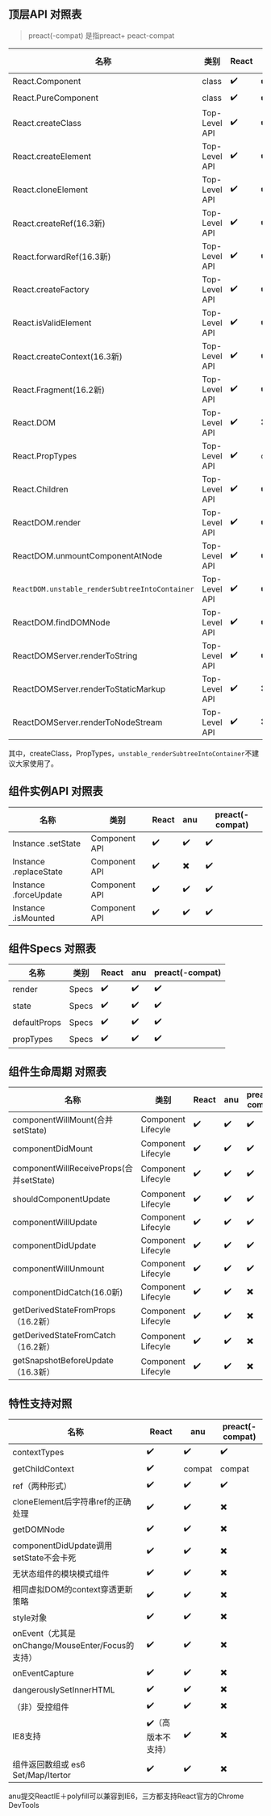 ## 顶层API 对照表


> preact(-compat) 是指preact+ peact-compat


| 名称                         | 类别            | React | anu  | preact(-compat) |
|------------------------------|---------------|-------|-------|-----------------|
| React.Component              | class         | ✔️    | ✔️     | ✔️              |
| React.PureComponent          | class         | ✔️    | ✔️     | ✔️              |
| React.createClass            | Top-Level API | ✔️    | ✔️     | ✔️              |
| React.createElement          | Top-Level API | ✔️    | ✔️     | ✔️              |
| React.cloneElement           | Top-Level API | ✔️    | ✔️     | ✔️              |
| React.createRef(16.3新)      | Top-Level API | ✔️    | ✔️     | ✖️               |
| React.forwardRef(16.3新)     | Top-Level API | ✔️    | ✔️     | ✖️              |
| React.createFactory          | Top-Level API | ✔️    | ✔️     | ✔️              |
| React.isValidElement         | Top-Level API | ✔️    | ✔️     | ✔️              |
| React.createContext(16.3新)  | Top-Level API | ✔️    | ✔️     |✖️               |
| React.Fragment(16.2新)       | Top-Level API | ✔️    | ✔️     |  ✖️          |
| React.DOM                    | Top-Level API | ✔️    | ✖️     | ✔️              |
| React.PropTypes              | Top-Level API | ✔️    | compat | compat          |
| React.Children               | Top-Level API | ✔️    | ✔️     | ✔️              |
| ReactDOM.render              | Top-Level API | ✔️    | ✔️     | ✔️              |
| ReactDOM.unmountComponentAtNode  | Top-Level API | ✔️    | ✔️     | ✔️      |
| `ReactDOM.unstable_renderSubtreeIntoContainer` | Top-Level API | ✔️  | ✔️     | ✔️   |
| ReactDOM.findDOMNode       | Top-Level API | ✔️    | ✔️     | ✔️              |
| ReactDOMServer.renderToString   | Top-Level API | ✔️    | ✔️     | ✔️              |
| ReactDOMServer.renderToStaticMarkup   | Top-Level API | ✔️    | ✖️     | ✖️         |
| ReactDOMServer.renderToNodeStream   | Top-Level API | ✔️    | ✖️     | ✔️         |


其中，createClass，PropTypes，`unstable_renderSubtreeIntoContainer`不建议大家使用了。

## 组件实例API 对照表

| 名称                     | 类别            | React | anu | preact(-compat) |
|------------------------|---------------|-------|-----|-----------------|
| Instance .setState     | Component API | ✔️    | ✔️  | ✔️              |
| Instance .replaceState | Component API | ✔️    | ✖️  | ✔️              |
| Instance .forceUpdate  | Component API | ✔️    | ✔️  | ✔️              |
| Instance .isMounted    | Component API | ✔️    | ✔️  | ✔️              |

## 组件Specs 对照表


| 名称           | 类别    | React | anu | preact(-compat) |
|--------------|-------|-------|-----|-----------------|
| render       | Specs | ✔️    | ✔️  | ✔️              |
| state        | Specs | ✔️    | ✔️  | ✔️              |
| defaultProps | Specs | ✔️    | ✔️  | ✔️              |
| propTypes    | Specs | ✔️    | ✔️  | ✔️              |



## 组件生命周期 对照表

| 名称                                    | 类别                 | React | anu | preact(-compat) |
|---------------------------------------|--------------------|-------|-----|-----------------|
| componentWillMount(合并setState)        | Component Lifecyle | ✔️    | ✔️  | ✔️              |
| componentDidMount                     | Component Lifecyle | ✔️    | ✔️  | ✔️              |
| componentWillReceiveProps(合并setState) | Component Lifecyle | ✔️    | ✔️  | ✔️              |
| shouldComponentUpdate                 | Component Lifecyle | ✔️    | ✔️  | ✔️              |
| componentWillUpdate                   | Component Lifecyle | ✔️    | ✔️  | ✔️              |
| componentDidUpdate                    | Component Lifecyle | ✔️    | ✔️  | ✔️              |
| componentWillUnmount                  | Component Lifecyle | ✔️    | ✔️  | ✔️              |
| componentDidCatch(16.0新)             | Component Lifecyle | ✔️    | ✔️  |     ✖️          |
| getDerivedStateFromProps（16.2新）     | Component Lifecyle | ✔️    | ✔️  |      ✖️        |
| getDerivedStateFromCatch（16.2新）     | Component Lifecyle | ✔️    | ✔️  |      ✖️        |
| getSnapshotBeforeUpdate（16.3新）     | Component Lifecyle | ✔️    | ✔️  |      ✖️        |




## 特性支持对照

| 名称                                       | React      | anu    | preact(-compat) |
|------------------------------------------|------------|--------|-----------------|
| contextTypes                             | ✔️         | ✔️     | ✔️              |
| getChildContext                          | ✔️         | compat | compat          |  
| ref（两种形式）                           | ✔️         | ✔️     | ✔️️               |
| cloneElement后字符串ref的正确处理          | ✔️         | ✔️     | ✖️               |
| getDOMNode                               | ✔️         | ✔️     | ✖️               |
| componentDidUpdate调用setState不会卡死    | ✔️         | ✔️     | ✖️               |  
| 无状态组件的模块模式组件                   | ✔️         | ✔️     | ✖️               |  
| 相同虚拟DOM的context穿透更新策略           | ✔️         | ✔️     | ✖️               |
| style对象                                   | ✔️       | ✔️     | ✖️               | 
| onEvent（尤其是onChange/MouseEnter/Focus的支持） | ✔️   | ✔️     | ✖️               | 
| onEventCapture                           | ✔️         | ✔️     | ✖️              | 
| dangerouslySetInnerHTML                  | ✔️         | ✔️     | ✖️              | 
| （非）受控组件                             | ✔️         | ✔️     | ✖️              |  
| IE8支持                                   | ✔️（高版本不支持） | ✔️     | ✖️       | 
| 组件返回数组或 es6 Set/Map/Itertor         | ✔️         | ✔️     | ✖️              |    

anu提交ReactIE＋polyfill可以兼容到IE6，三方都支持React官方的Chrome DevTools

